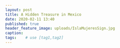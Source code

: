 ```yaml
---
layout: post
title: A Hidden Treasure in Mexico
date: 2020-02-11 13:40
published: true
header_feature_image: uploads/IslaMujeresSign.jpg
caption:
tags:    # use [tag1,tag2]
---
```

